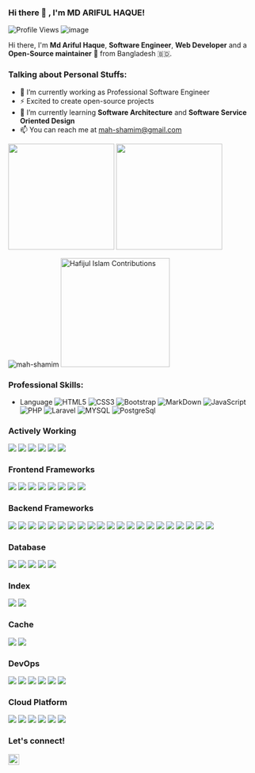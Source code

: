 ### Hi there 👋 , I'm MD ARIFUL HAQUE!
![Profile Views](https://gpvc.arturio.dev/mah-shamim)
![image](https://img.shields.io/github/followers/mah-shamim?label=follow&style=social)
    
Hi there, I'm **Md Ariful Haque**, **Software Engineer**, **Web Developer** and a **Open-Source maintainer** 🚀 from Bangladesh 🇧🇩.

### Talking about Personal Stuffs:
  - 🔭 I’m currently working as Professional Software Engineer
  - ⚡ Excited to create open-source projects
  - 🌱 I’m currently learning **Software Architecture** and **Software Service Oriented Design**
  - 📫 You can reach me at <a href="mailto:mah-shamim@gmail.com">mah-shamim@gmail.com</a>
 
 <p align="left">
    <img src="https://github-readme-stats.vercel.app/api?username=mah-shamim&show_icons=true&count_private=true" height=214 />
    <img src="https://github-readme-stats.vercel.app/api/top-langs/?username=mah-shamim&layout=compact" height=214 />
</p>
<p align="left"> 
    <img src="https://github-profile-trophy.vercel.app/?username=mah-shamim&row=2&column=4" alt="mah-shamim" />
    <img src="https://github-readme-streak-stats.herokuapp.com/?user=mah-shamim&layout=compact" height="220" alt="Hafijul Islam Contributions" />
</p>

### Professional Skills:
- Language
![HTML5](https://img.shields.io/badge/-HTML5-DD4B25?style=plastic&logo=html5&logoColor=white)
![CSS3](https://img.shields.io/badge/-CSS3-146EB0?style=plastic&logo=css3&logoColor=white)
![Bootstrap](https://img.shields.io/badge/-Bootstrap-8613F6?style=plastic&logo=bootstrap&logoColor=white)
![MarkDown](https://img.shields.io/badge/-Markdown-black?style=plastic&logo=markdown&logoColor=white)
![JavaScript](https://img.shields.io/badge/javascript-%23323330.svg?style=plastic&logo=javascript&logoColor=%23F7DF1E)
![PHP](https://img.shields.io/badge/-PHP-7377AD?style=plastic&logo=php&logoColor=white)
![Laravel](https://img.shields.io/badge/-Laravel-E8111E?style=plastic&logo=laravel&logoColor=white)
![MYSQL](https://img.shields.io/badge/-MySQL-DE8A00?style=plastic&logo=mysql&logoColor=white)
![PostgreSql](https://img.shields.io/badge/-PostgreSql-DE8A00?style=plastic&logo=posttgres&logoColor=white)
### Actively Working
<img src="https://img.shields.io/badge/%20-PHP-black?logo=php&style=for-the-badge"/> <img src="https://img.shields.io/badge/%20-Javascript-black?logo=javascript&style=for-the-badge"/> <img src="https://img.shields.io/badge/%20-Shell%20Script-black?logo=shell&style=for-the-badge"/> <img src="https://img.shields.io/badge/%20-Python-black?logo=python&style=for-the-badge"/> <img src="https://img.shields.io/badge/%20-C%2B%2B-black?logo=cplusplus&style=for-the-badge"/> <img src="https://img.shields.io/badge/%20-C-black?logo=c&style=for-the-badge"/>

### Frontend Frameworks
<img src="https://img.shields.io/badge/%20-Angular-black?logo=angular&style=for-the-badge"/> <img src="https://img.shields.io/badge/%20-React.js-black?logo=react&style=for-the-badge"/> <img src="https://img.shields.io/badge/%20-Vue.js-black?logo=vue-dot-js&style=for-the-badge"/> <img src="https://img.shields.io/badge/%20-Gatsby-black?logo=gatsby&style=for-the-badge"/> <img src="https://img.shields.io/badge/%20-Bootstrap-black?logo=bootsrap&style=for-the-badge"/> <img src="https://img.shields.io/badge/%20-Sass-black?logo=sass&style=for-the-badge"/> <img src="https://img.shields.io/badge/%20-Less-black?logo=less&style=for-the-badge"/> <img src="https://img.shields.io/badge/%20-Compass%20CSS-black?logo=compass&style=for-the-badge"/>

### Backend Frameworks
<img src="https://img.shields.io/badge/%20-Django-black?logo=django&style=for-the-badge"/> <img src="https://img.shields.io/badge/%20-Flask-black?logo=flask&style=for-the-badge"/> <img src="https://img.shields.io/badge/%20-Rails-black?logo=rubyonrails&style=for-the-badge"/> <img src="https://img.shields.io/badge/%20-Sinatra-black?logo=sinatra&style=for-the-badge"/> <img src="https://img.shields.io/badge/%20-Spring%20Framework-black?logo=spring&style=for-the-badge"/> <img src="https://img.shields.io/badge/%20-Laravel-black?logo=laravel&style=for-the-badge"/> <img src="https://img.shields.io/badge/%20-CodeIgniter-black?logo=codeigniter&style=for-the-badge"/> <img src="https://img.shields.io/badge/%20-CakePHP-black?logo=cakephp&style=for-the-badge"/> <img src="https://img.shields.io/badge/%20-Symfony-black?logo=symfony&style=for-the-badge"/> <img src="https://img.shields.io/badge/%20-Rocket.rs-black?style=for-the-badge"/> <img src="https://img.shields.io/badge/%20-Play%20Framework-black?style=for-the-badge"/> <img src="https://img.shields.io/badge/%20-Grails-black?style=for-the-badge"/> <img src="https://img.shields.io/badge/%20-Akka-black?style=for-the-badge"/> <img src="https://img.shields.io/badge/%20-Phoenix-black?style=for-the-badge"/> <img src="https://img.shields.io/badge/%20-Luminus-black?style=for-the-badge"/> <img src="https://img.shields.io/badge/%20-Lapis-black?style=for-the-badge"/> <img src="https://img.shields.io/badge/%20-Kemal-black?style=for-the-badge"/> <img src="https://img.shields.io/badge/%20-Kore.io-black?style=for-the-badge"/> <img src="https://img.shields.io/badge/%20-PERL%20Dancer-black?style=for-the-badge"/> <img src="https://img.shields.io/badge/%20-Actix-black?style=for-the-badge"/> <img src="https://img.shields.io/badge/%20-Elixir%20Urna-black?style=for-the-badge"/>

### Database
<img src="https://img.shields.io/badge/%20-MySQL-black?logo=mysql&style=for-the-badge"/> <img src="https://img.shields.io/badge/%20-PostgreSQL-black?logo=postgresql&style=for-the-badge"/> <img src="https://img.shields.io/badge/%20-Oracle-black?logo=oracle&style=for-the-badge"/> <img src="https://img.shields.io/badge/%20-MongoDB-black?logo=mongodb&style=for-the-badge"/> <img src="https://img.shields.io/badge/%20-Cassandra-black?logo=apachecassandra&style=for-the-badge"/>

### Index
<img src="https://img.shields.io/badge/%20-Elastic%20Search-black?logo=elasticsearch&style=for-the-badge"/> <img src="https://img.shields.io/badge/%20-Apache%20Solr-black?logo=apachesolr&style=for-the-badge"/>

### Cache
<img src="https://img.shields.io/badge/%20-Redis-black?logo=redis&style=for-the-badge"/> <img src="https://img.shields.io/badge/%20-Memcached-black?logo=memcached&style=for-the-badge"/>

### DevOps
<img src="https://img.shields.io/badge/%20-Docker-black?logo=docker&style=for-the-badge"/> <img src="https://img.shields.io/badge/%20-Kubernetes-black?logo=kubernetes&style=for-the-badge"/> <img src="https://img.shields.io/badge/%20-Terraform-black?logo=terraform&style=for-the-badge"/> <img src="https://img.shields.io/badge/%20-Jenkins-black?logo=jenkins&style=for-the-badge"/> <img src="https://img.shields.io/badge/%20-Travis%20CI-black?logo=travisci&style=for-the-badge"/> <img src="https://img.shields.io/badge/%20-Vagrant-black?logo=vagrant&style=for-the-badge"/>

### Cloud Platform
<img src="https://img.shields.io/badge/%20-AWS-black?logo=amazonaws&style=for-the-badge"/> <img src="https://img.shields.io/badge/%20-GCP-black?logo=googlecloud&style=for-the-badge"/> <img src="https://img.shields.io/badge/%20-Azure-black?logo=microsoftazure&style=for-the-badge"/> <img src="https://img.shields.io/badge/%20-Digital%20Ocean-black?logo=digitalocean&style=for-the-badge"/> <img src="https://img.shields.io/badge/%20-Linode-black?logo=linode&style=for-the-badge"/> <img src="https://img.shields.io/badge/%20Vultr-black?logo=vultr&style=for-the-badge"/>

### Let's connect!
<p>
    <a href="https://www.linkedin.com/in/arifulhaque/" target="blank"><img align="left" alt="Md Ariful Haque's LinkedIn" width="22px" src="https://cdn.jsdelivr.net/npm/simple-icons@v3/icons/linkedin.svg" /></a>
</p>
